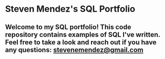 # Steven Mendez's SQL Portfolio

## Welcome to my SQL portfolio! This code repository contains examples of SQL I've written. Feel free to take a look and reach out if you have any questions: stevenemendez@gmail.com
